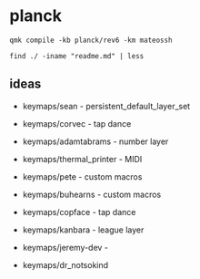 # planck

`qmk compile -kb planck/rev6 -km mateossh`

`find ./ -iname "readme.md" | less`

## ideas

- keymaps/sean - persistent_default_layer_set
- keymaps/corvec - tap dance
- keymaps/adamtabrams - number layer
- keymaps/thermal_printer - MIDI
- keymaps/pete - custom macros
- keymaps/buhearns - custom macros
- keymaps/copface - tap dance
- keymaps/kanbara - league layer


- keymaps/jeremy-dev - 
- keymaps/dr_notsokind
